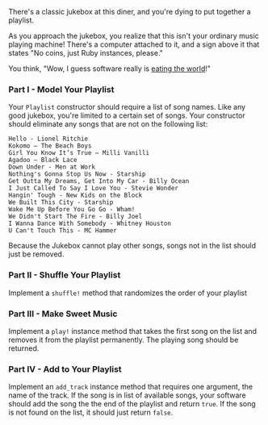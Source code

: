 There's a classic jukebox at this diner, and you're dying to put together a
playlist.

As you approach the jukebox, you realize that this isn't your ordinary music playing machine!
There's a computer attached to it, and a sign above it that states "No coins,
just Ruby instances, please."

You think, "Wow, I guess software really is [eating the
world][eating-the-world]!"

### Part I - Model Your Playlist

Your `Playlist` constructor should require a list of song names. Like any good
jukebox, you're limited to a certain set of songs. Your constructor should
eliminate any songs that are not on the following list:

```no-highlight
Hello - Lionel Ritchie
Kokomo – The Beach Boys
Girl You Know It’s True – Milli Vanilli
Agadoo – Black Lace
Down Under - Men at Work
Nothing's Gonna Stop Us Now - Starship
Get Outta My Dreams, Get Into My Car - Billy Ocean
I Just Called To Say I Love You - Stevie Wonder
Hangin' Tough - New Kids on the Block
We Built This City - Starship
Wake Me Up Before You Go Go - Wham!
We Didn't Start The Fire - Billy Joel
I Wanna Dance With Somebody - Whitney Houston
U Can't Touch This - MC Hammer
```

Because the Jukebox cannot play other songs, songs not in the list should just
be removed.

### Part II - Shuffle Your Playlist

Implement a `shuffle!` method that randomizes the order of your playlist

### Part III - Make Sweet Music

Implement a `play!` instance method that takes the first song on the list and removes it
from the playlist permanently. The playing song should be returned.

### Part IV - Add to Your Playlist

Implement an `add_track` instance method that requires one argument, the name of
the track. If the song is in list of available songs, your software should add
the song the the end of the playlist and return `true`. If the song is not found on
the list, it should just return `false`.

[eating-the-world]: http://www.wsj.com/articles/SB10001424053111903480904576512250915629460
